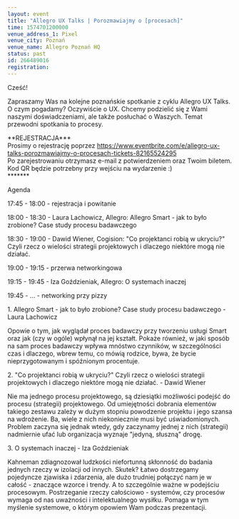 ```yaml
---
layout: event
title: "Allegro UX Talks | Porozmawiajmy o [procesach]"
time: 1574701200000
venue_address_1: Pixel
venue_city: Poznań
venue_name: Allegro Poznań HQ
status: past
id: 266489016
registration: 
---
```


<p>Cześć!</p>
<p>Zapraszamy Was na kolejne poznańskie spotkanie z cyklu Allegro UX Talks. O czym pogadamy? Oczywiście o UX. Chcemy podzielić się z Wami naszymi doświadczeniami, ale także posłuchać o Waszych. Temat przewodni spotkania to procesy.</p>
<p>**REJESTRACJA***<br />Prosimy o rejestrację poprzez <a href="https://www.eventbrite.com/e/allegro-ux-talks-porozmawiajmy-o-procesach-tickets-82165524295" class="linkified">https://www.eventbrite.com/e/allegro-ux-talks-porozmawiajmy-o-procesach-tickets-82165524295</a><br />Po zarejestrowaniu otrzymasz e-mail z potwierdzeniem oraz Twoim biletem. Kod QR będzie potrzebny przy wejściu na wydarzenie :)<br />*******</p>
<p>Agenda</p>
<p>17:45 - 18:00 - rejestracja i powitanie</p>
<p>18:00 - 18:30 - Laura Lachowicz, Allegro: Allegro Smart - jak to było zrobione? Case study procesu badawczego</p>
<p>18:30 - 19:00 - Dawid Wiener, Cogision: "Co projektanci robią w ukryciu?" Czyli rzecz o wielości strategii projektowych i dlaczego niektóre mogą nie działać.</p>
<p>19:00 - 19:15 - przerwa networkingowa</p>
<p>19:15 - 19:45 - Iza Goździeniak, Allegro: O systemach inaczej</p>
<p>19:45 - ... - networking przy pizzy</p>
<p>1. Allegro Smart - jak to było zrobione? Case study procesu badawczego - Laura Lachowicz</p>
<p>Opowie o tym, jak wyglądał proces badawczy przy tworzeniu usługi Smart oraz jak (czy w ogóle) wpłynął na jej kształt. Pokaże również, w jaki sposób na sam proces badawczy wpływa mnóstwo czynników, w szczególności czas i dlaczego, wbrew temu, co mówią rodzice, bywa, że bycie nieprzygotowanym i spóźnionym procentuje.</p>
<p>2. "Co projektanci robią w ukryciu?" Czyli rzecz o wielości strategii projektowych i dlaczego niektóre mogą nie działać. - Dawid Wiener</p>
<p>Nie ma jednego procesu projektowego, są dziesiątki możliwości podejść do procesu (strategii) projektowego. Od umiejętności dobrania elementów takiego zestawu zależy w dużym stopniu powodzenie projektu i jego szansa na wdrożenie. Ba, wiele z nich niekoniecznie musi być uświadomionych. Problem zaczyna się jednak wtedy, gdy zaczynamy jednej z nich (strategii) nadmiernie ufać lub organizacja wyznaje "jedyną, słuszną" drogę.</p>
<p>3. O systemach inaczej - Iza Goździeniak</p>
<p>Kahneman zdiagnozował ludzkości niefortunną skłonność do badania jednych rzeczy w izolacji od innych. Skutek? Łatwo dostrzegamy pojedyncze zjawiska i zdarzenia, ale dużo trudniej połączyć nam je w całość - znaczące wzorce i trendy. A to szczególnie ważne w podejściu procesowym. Postrzeganie rzeczy całościowo - systemów, czy procesów wymaga od nas uważności i intelektualnego wysiłku. Pomaga w tym myślenie systemowe, o którym opowiem Wam podczas prezentacji.</p>
